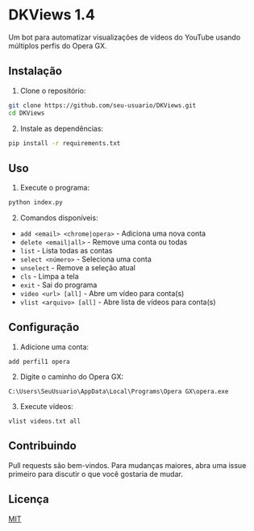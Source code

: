 # DKViews 1.4

Um bot para automatizar visualizações de vídeos do YouTube usando múltiplos perfis do Opera GX.

## Instalação

1. Clone o repositório:
```bash
git clone https://github.com/seu-usuario/DKViews.git
cd DKViews
```

2. Instale as dependências:
```bash
pip install -r requirements.txt
```

## Uso

1. Execute o programa:
```bash
python index.py
```

2. Comandos disponíveis:
- `add <email> <chrome|opera>` - Adiciona uma nova conta
- `delete <email|all>` - Remove uma conta ou todas
- `list` - Lista todas as contas
- `select <número>` - Seleciona uma conta
- `unselect` - Remove a seleção atual
- `cls` - Limpa a tela
- `exit` - Sai do programa
- `video <url> [all]` - Abre um vídeo para conta(s)
- `vlist <arquivo> [all]` - Abre lista de vídeos para conta(s)

## Configuração

1. Adicione uma conta:
```
add perfil1 opera
```

2. Digite o caminho do Opera GX:
```
C:\Users\SeuUsuario\AppData\Local\Programs\Opera GX\opera.exe
```

3. Execute vídeos:
```
vlist videos.txt all
```

## Contribuindo

Pull requests são bem-vindos. Para mudanças maiores, abra uma issue primeiro para discutir o que você gostaria de mudar.

## Licença

[MIT](https://choosealicense.com/licenses/mit/) 